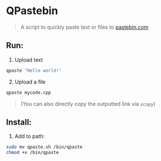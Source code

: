 # QPastebin

> A script to quickly paste text or files to [pastebin.com](http://pastebin.com)

## Run:

1. Upload text
```sh
qpaste "Hello world!"
```
2. Upload a file
```sh
qpaste mycode.cpp
```

> (You can also directly copy the outputted link via `xcopy`)

## Install:

1. Add to path:
```sh
sudo mv qpaste.sh /bin/qpaste
chmod +x /bin/qpaste
```

